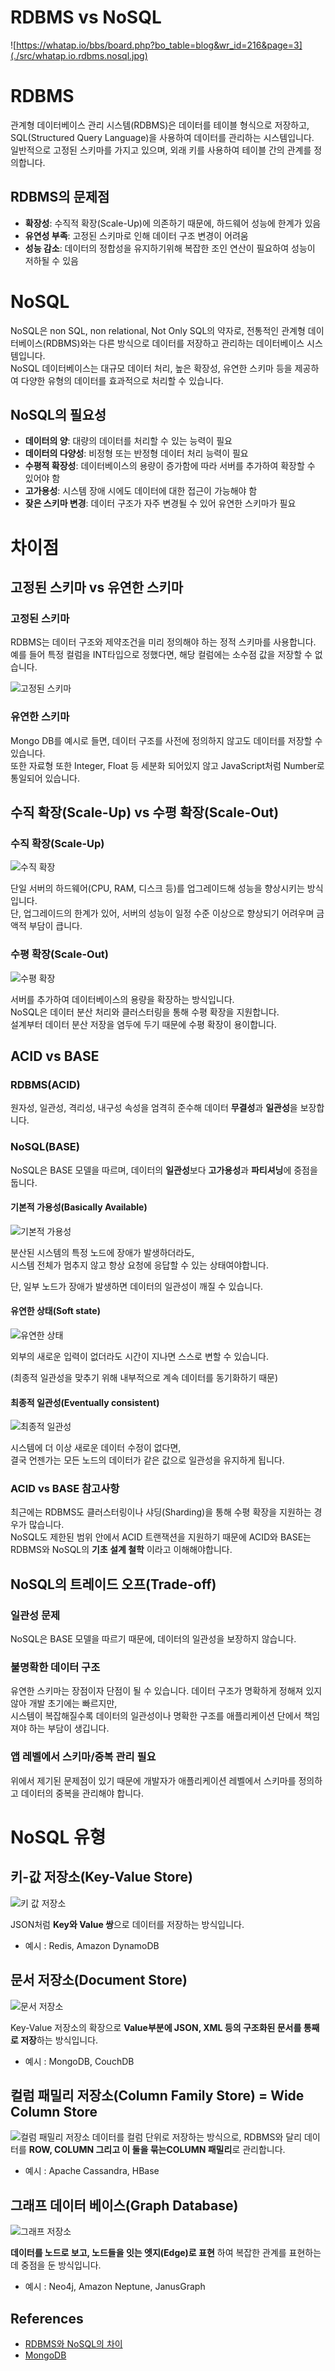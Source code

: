 # RDBMS vs NoSQL
![https://whatap.io/bbs/board.php?bo_table=blog&wr_id=216&page=3](./src/whatap.io.rdbms.nosql.jpg)

# RDBMS
관계형 데이터베이스 관리 시스템(RDBMS)은 데이터를 테이블 형식으로 저장하고, SQL(Structured Query Language)을 사용하여 데이터를 관리하는 시스템입니다. <br />
일반적으로 고정된 스키마를 가지고 있으며, 외래 키를 사용하여 테이블 간의 관계를 정의합니다.

## RDBMS의 문제점
- **확장성**: 수직적 확장(Scale-Up)에 의존하기 때문에, 하드웨어 성능에 한계가 있음
- **유연성 부족**: 고정된 스키마로 인해 데이터 구조 변경이 어려움
- **성능 감소**: 데이터의 정합성을 유지하기위해 복잡한 조인 연산이 필요하여 성능이 저하될 수 있음

# NoSQL
NoSQL은 non SQL, non relational, Not Only SQL의 약자로, 전통적인 관계형 데이터베이스(RDBMS)와는 다른 방식으로 데이터를 저장하고 관리하는 데이터베이스 시스템입니다.<br />
NoSQL 데이터베이스는 대규모 데이터 처리, 높은 확장성, 유연한 스키마 등을 제공하여 다양한 유형의 데이터를 효과적으로 처리할 수 있습니다.

## NoSQL의 필요성
- **데이터의 양**: 대량의 데이터를 처리할 수 있는 능력이 필요
- **데이터의 다양성**: 비정형 또는 반정형 데이터 처리 능력이 필요
- **수평적 확장성**: 데이터베이스의 용량이 증가함에 따라 서버를 추가하여 확장할 수 있어야 함
- **고가용성**: 시스템 장애 시에도 데이터에 대한 접근이 가능해야 함
- **잦은 스키마 변경**: 데이터 구조가 자주 변경될 수 있어 유연한 스키마가 필요

# 차이점
## 고정된 스키마 vs 유연한 스키마
### 고정된 스키마
RDBMS는 데이터 구조와 제약조건을 미리 정의해야 하는 정적 스키마를 사용합니다.
예를 들어 특정 컬럼을 INT타입으로 정했다면, 해당 컬럼에는 소수점 값을 저장할 수 없습니다.

![고정된 스키마](./src/RDBMS_Type.png)

### 유연한 스키마
Mongo DB를 예시로 들면, 데이터 구조를 사전에 정의하지 않고도 데이터를 저장할 수 있습니다.<br />
또한 자료형 또한 Integer, Float 등 세분화 되어있지 않고 JavaScript처럼 Number로 통일되어 있습니다.

## 수직 확장(Scale-Up) vs 수평 확장(Scale-Out)
### 수직 확장(Scale-Up)
![수직 확장](./src/ScaleUp.png)


단일 서버의 하드웨어(CPU, RAM, 디스크 등)를 업그레이드해 성능을 향상시키는 방식입니다.<br />
단, 업그레이드의 한계가 있어, 서버의 성능이 일정 수준 이상으로 향상되기 어려우며 금액적 부담이 큽니다.<br />

### 수평 확장(Scale-Out)
![수평 확장](./src/ScaleOut.png)

서버를 추가하여 데이터베이스의 용량을 확장하는 방식입니다.<br />
NoSQL은 데이터 분산 처리와 클러스터링을 통해 수평 확장을 지원합니다.<br />
설계부터 데이터 분산 저장을 염두에 두기 때문에 수평 확장이 용이합니다.

## ACID vs BASE
### RDBMS(ACID)
원자성, 일관성, 격리성, 내구성 속성을 엄격히 준수해 데이터 **무결성**과 **일관성**을 보장합니다.

### NoSQL(BASE)
NoSQL은 BASE 모델을 따르며, 데이터의 **일관성**보다 **고가용성**과 **파티셔닝**에 중점을 둡니다.

#### 기본적 가용성(Basically Available)
![기본적 가용성](./src/BasicallyAvailable.png)

분산된 시스템의 특정 노드에 장애가 발생하더라도,<br /> 
시스템 전체가 멈추지 않고 항상 요청에 응답할 수 있는 상태여야합니다.

단, 일부 노드가 장애가 발생하면 데이터의 일관성이 깨질 수 있습니다.

#### 유연한 상태(Soft state)
![유연한 상태](./src/SoftState.png)

외부의 새로운 입력이 없더라도 시간이 지나면 스스로 변할 수 있습니다.

(최종적 일관성을 맞추기 위해 내부적으로 계속 데이터를 동기화하기 때문)

#### 최종적 일관성(Eventually consistent)
![최종적 일관성](./src/EventuallyConsistency.png)

시스템에 더 이상 새로운 데이터 수정이 없다면,<br />
결국 언젠가는 모든 노드의 데이터가 같은 값으로 일관성을 유지하게 됩니다.

### ACID vs BASE 참고사항
최근에는 RDBMS도 클러스터링이나 샤딩(Sharding)을 통해 수평 확장을 지원하는 경우가 많습니다.<br />
NoSQL도 제한된 범위 안에서 ACID 트랜잭션을 지원하기 때문에 ACID와 BASE는 RDBMS와 NoSQL의 **기초 설계 철학** 이라고 이해해야합니다.

## NoSQL의 트레이드 오프(Trade-off)
### 일관성 문제
NoSQL은 BASE 모델을 따르기 때문에, 데이터의 일관성을 보장하지 않습니다.

### 불명확한 데이터 구조
유연한 스키마는 장점이자 단점이 될 수 있습니다. 데이터 구조가 명확하게 정해져 있지 않아 개발 초기에는 빠르지만, <br />
시스템이 복잡해질수록 데이터의 일관성이나 명확한 구조를 애플리케이션 단에서 책임져야 하는 부담이 생깁니다.

### 앱 레벨에서 스키마/중복 관리 필요
위에서 제기된 문제점이 있기 때문에 개발자가 애플리케이션 레벨에서 스키마를 정의하고 데이터의 중복을 관리해야 합니다.

# NoSQL 유형
## 키-값 저장소(Key-Value Store)
![키 값 저장소](./src/KeyValue.png)

JSON처럼 **Key와 Value 쌍**으로 데이터를 저장하는 방식입니다.
- 예시 : Redis, Amazon DynamoDB

## 문서 저장소(Document Store)
![문서 저장소](./src/Document.png)

Key-Value 저장소의 확장으로 **Value부분에 JSON, XML 등의 구조화된 문서를 통째로 저장**하는 방식입니다.
- 예시 : MongoDB, CouchDB

## 컬럼 패밀리 저장소(Column Family Store) = Wide Column Store
![컬럼 패밀리 저장소](./src/ColumnFamily.png)
데이터를 컬럼 단위로 저장하는 방식으로, RDBMS와 달리 데이터를 **ROW, COLUMN 그리고 이 둘을 묶는COLUMN 패밀리**로 관리합니다.
- 예시 : Apache Cassandra, HBase

## 그래프 데이터 베이스(Graph Database)
![그래프 저장소](./src/Graph.png)

**데이터를 노드로 보고, 노드들을 잇는 엣지(Edge)로 표현** 하여 복잡한 관계를 표현하는데 중점을 둔 방식입니다.
- 예시 : Neo4j, Amazon Neptune, JanusGraph

## References
- [RDBMS와 NoSQL의 차이](https://whatap.io/bbs/board.php?bo_table=blog&wr_id=216&page=3)
- [MongoDB](https://www.mongodb.com/ko-kr/resources/basics/databases/nosql-explained)
